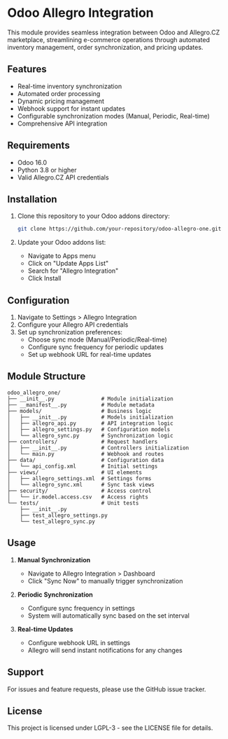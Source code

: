# Odoo Allegro Integration

This module provides seamless integration between Odoo and Allegro.CZ marketplace, streamlining e-commerce operations through automated inventory management, order synchronization, and pricing updates.

## Features

- Real-time inventory synchronization
- Automated order processing
- Dynamic pricing management
- Webhook support for instant updates
- Configurable synchronization modes (Manual, Periodic, Real-time)
- Comprehensive API integration

## Requirements

- Odoo 16.0
- Python 3.8 or higher
- Valid Allegro.CZ API credentials

## Installation

1. Clone this repository to your Odoo addons directory:
   ```bash
   git clone https://github.com/your-repository/odoo-allegro-one.git
   ```

2. Update your Odoo addons list:
   - Navigate to Apps menu
   - Click on "Update Apps List"
   - Search for "Allegro Integration"
   - Click Install

## Configuration

1. Navigate to Settings > Allegro Integration
2. Configure your Allegro API credentials
3. Set up synchronization preferences:
   - Choose sync mode (Manual/Periodic/Real-time)
   - Configure sync frequency for periodic updates
   - Set up webhook URL for real-time updates

## Module Structure

```
odoo_allegro_one/
├── __init__.py               # Module initialization
├── __manifest__.py           # Module metadata
├── models/                   # Business logic
│   ├── __init__.py           # Models initialization
│   ├── allegro_api.py        # API integration logic
│   ├── allegro_settings.py   # Configuration models
│   └── allegro_sync.py       # Synchronization logic
├── controllers/              # Request handlers
│   ├── __init__.py           # Controllers initialization
│   └── main.py               # Webhook and routes
├── data/                     # Configuration data
│   └── api_config.xml        # Initial settings
├── views/                    # UI elements
│   ├── allegro_settings.xml  # Settings forms
│   └── allegro_sync.xml      # Sync task views
├── security/                 # Access control
│   └── ir.model.access.csv   # Access rights
└── tests/                    # Unit tests
    ├── __init__.py
    ├── test_allegro_settings.py
    └── test_allegro_sync.py
```

## Usage

1. **Manual Synchronization**
   - Navigate to Allegro Integration > Dashboard
   - Click "Sync Now" to manually trigger synchronization

2. **Periodic Synchronization**
   - Configure sync frequency in settings
   - System will automatically sync based on the set interval

3. **Real-time Updates**
   - Configure webhook URL in settings
   - Allegro will send instant notifications for any changes

## Support

For issues and feature requests, please use the GitHub issue tracker.

## License

This project is licensed under LGPL-3 - see the LICENSE file for details.

